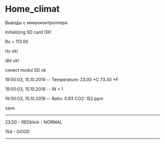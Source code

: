# Home_climat


Выводы с микроконтроллера

Initializing SD card OK!

Ro = 113.00

rtc ok!

dht ok!

conect modul SD ok

19:50:03, 15.10.2019 -- Temperature: 23.00 *C 73.40 *F

19:50:03, 15.10.2019 -- IN = 1

19:50:03, 15.10.2019 -- Ratio: 0.83	CO2: 152 ppm

save

-----------------------

23.00 - REDblick - NORMAL

154 - GOOD

-----------------------

